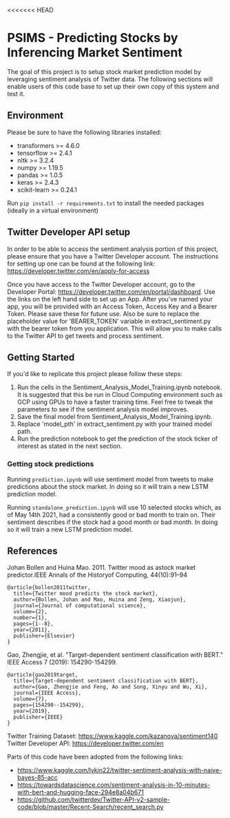 <<<<<<< HEAD
# PSIMS - Predicting Stocks by Inferencing Market Sentiment

The goal of this project is to setup stock market prediction model by leveraging sentiment analysis of Twitter data. The following sections will enable users of this code base to set up their own copy of this system and test it.

## Environment 

Please be sure to have the following libraries installed:
- transformers >= 4.6.0
- tensorflow >= 2.4.1
- nltk >= 3.2.4
- numpy >= 1.19.5
- pandas >= 1.0.5
- keras >= 2.4.3
- scikit-learn >= 0.24.1

Run `pip install -r requirements.txt` to install the needed packages (ideally in a virtual environment)

## Twitter Developer API setup

In order to be able to access the sentiment analysis portion of this project, please ensure that you have a Twitter Developer account. The instructions for setting up one can be found at the following link: https://developer.twitter.com/en/apply-for-access

Once you have access to the Twitter Developer account, go to the Developer Portal: https://developer.twitter.com/en/portal/dashboard. Use the links on the left hand side to set up an App. After you've named your app, you will be provided with an Access Token, Access Key and a Bearer Token. Please save these for future use. Also be sure to replace the placeholder value for 'BEARER_TOKEN' variable in extract_sentiment.py with the bearer token from you application. This will allow you to make calls to the Twitter API to get tweets and process sentiment. 

## Getting Started

If you'd like to replicate this project please follow these steps: 

1. Run the cells in the Sentiment_Analysis_Model_Training.ipynb notebook. It is suggested that this be run in Cloud Computing environment such as GCP using GPUs to have a faster training time. Feel free to tweak the parameters to see if the sentiment analysis model improves. 
2. Save the final model from Sentiment_Analysis_Model_Training.ipynb. 
3. Replace 'model_pth' in extract_sentiment.py with your trained model path. 
4. Run the prediction notebook to get the prediction of the stock ticker of interest as stated in the next section. 

### Getting stock predictions
Running `prediction.ipynb` will use sentiment model from tweets to make predictions about the stock market.
In doing so it will train a new LSTM prediction model. 

Running `standalone_prediction.ipynb` will use 10 selected stocks which, as of May 14th 2021, had a consistently 
good or bad month to train on. Their sentiment describes if the stock had a good month or bad month.
In doing so it will train a new LSTM prediction model. 

## References

Johan Bollen and Huina Mao. 2011. Twitter mood as astock market predictor.IEEE Annals of the Historyof Computing, 44(10):91–94

```
@article{bollen2011twitter,
  title={Twitter mood predicts the stock market},
  author={Bollen, Johan and Mao, Huina and Zeng, Xiaojun},
  journal={Journal of computational science},
  volume={2},
  number={1},
  pages={1--8},
  year={2011},
  publisher={Elsevier}
}
```

Gao, Zhengjie, et al. "Target-dependent sentiment classification with BERT." IEEE Access 7 (2019): 154290-154299.

```
@article{gao2019target,
  title={Target-dependent sentiment classification with BERT},
  author={Gao, Zhengjie and Feng, Ao and Song, Xinyu and Wu, Xi},
  journal={IEEE Access},
  volume={7},
  pages={154290--154299},
  year={2019},
  publisher={IEEE}
}
```

Twitter Training Dataset: https://www.kaggle.com/kazanova/sentiment140
Twitter Developer API: https://developer.twitter.com/en

Parts of this code have been adopted from the following links: 
- https://www.kaggle.com/lykin22/twitter-sentiment-analysis-with-naive-bayes-85-acc
- https://towardsdatascience.com/sentiment-analysis-in-10-minutes-with-bert-and-hugging-face-294e8a04b671
- https://github.com/twitterdev/Twitter-API-v2-sample-code/blob/master/Recent-Search/recent_search.py
